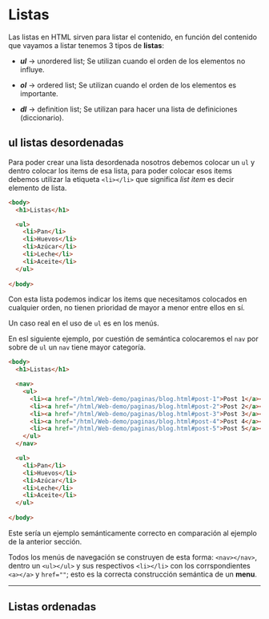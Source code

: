 # Listas
Las listas en HTML sirven para listar el contenido, en función del contenido que vayamos a listar tenemos 3 tipos de **listas**:

* ***ul*** -> unordered list; Se utilizan cuando el orden de los elementos no influye.

* ***ol*** -> ordered list; Se utilizan cuando el orden de los elementos es importante.

* ***dl*** -> definition list; Se utilizan para hacer una lista de definiciones (diccionario).

## ul listas desordenadas

Para poder crear una lista desordenada nosotros debemos colocar un `ul` y dentro colocar los items de esa lista, para poder colocar esos items debemos utilizar la etiqueta `<li></li>` que significa *list item* es decir elemento de lista.

~~~html
<body>
  <h1>Listas</h1>

  <ul>
    <li>Pan</li>
    <li>Huevos</li>
    <li>Azúcar</li>
    <li>Leche</li>
    <li>Aceite</li>
  </ul>
  
</body>
~~~
Con esta lista podemos indicar los items que necesitamos colocados en cualquier orden, no tienen prioridad de mayor a menor entre ellos en sí.

Un caso real en el uso de `ul` es en los menús.

En esl siguiente ejemplo, por cuestión de semántica colocaremos el `nav` por sobre de `ul` un `nav` tiene mayor categoría.

~~~html
<body>
  <h1>Listas</h1>

  <nav>
    <ul>
      <li><a href="/html/Web-demo/paginas/blog.html#post-1">Post 1</a></li>
      <li><a href="/html/Web-demo/paginas/blog.html#post-2">Post 2</a></li>
      <li><a href="/html/Web-demo/paginas/blog.html#post-3">Post 3</a></li>
      <li><a href="/html/Web-demo/paginas/blog.html#post-4">Post 4</a></li>
      <li><a href="/html/Web-demo/paginas/blog.html#post-5">Post 5</a></li>
    </ul>
  </nav>

  <ul>
    <li>Pan</li>
    <li>Huevos</li>
    <li>Azúcar</li>
    <li>Leche</li>
    <li>Aceite</li>
  </ul>
  
</body>
~~~
Este sería un ejemplo semánticamente correcto en comparación al ejemplo de la anterior sección.

Todos los menús de navegación se construyen de esta forma: `<nav></nav>`, dentro un `<ul></ul>` y sus respectivos `<li></li>` con los corrspondientes `<a></a>` y `href=""`; esto es la correcta construcción semántica de un **menu**.

---

## Listas ordenadas

